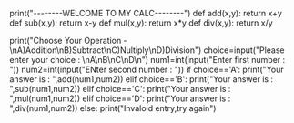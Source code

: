 print("--------WELCOME TO MY CALC--------")
def add(x,y):
    return x+y
def sub(x,y):
    return x-y
def mul(x,y):
    return x*y
def div(x,y):
    return x/y

print("Choose Your Operation  - \nA)Addition\nB)Subtract\nC)Nultiply\nD)Division")
choice=input("Please enter your choice : \nA\nB\nC\nD\n")
num1=int(input("Enter first number : "))
num2=int(input("ENter second number : "))
if choice=='A':
    print("Your answer is : ",add(num1,num2))
elif choice=='B':
    print("Your answer is : ",sub(num1,num2))
elif choice=='C':
    print("Your answer is : ",mul(num1,num2))
elif choice=='D':
    print("Your answer is : ",div(num1,num2))
else:
    print("Invaloid entry,try again")


